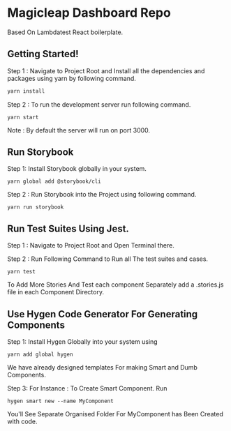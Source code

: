 # Magicleap Dashboard Repo

Based On Lambdatest React boilerplate.

## Getting Started!

Step 1 : Navigate to Project Root and Install all the dependencies and packages using yarn by following command.

```cmd
yarn install
```

Step 2 : To run the development server run following command.

```
yarn start
```

Note : By default the server will run on port 3000.


## Run Storybook

Step 1: Install Storybook globally in your system.

```
yarn global add @storybook/cli
```

Step 2 : Run Storybook into the Project using following command.

```
yarn run storybook
```

## Run Test Suites Using Jest.

Step 1 : Navigate to Project Root and Open Terminal there.

Step 2 : Run Following Command to Run all The test suites and cases.

```
yarn test
```

To Add More Stories And Test each component Separately add a .stories.js file in each Component Directory.

## Use Hygen Code Generator For Generating Components

Step 1: Install Hygen Globally into your system using

```
yarn add global hygen
```

We have already designed templates For making Smart and Dumb Components.

Step 3: For Instance : To Create Smart Component. Run

```
hygen smart new --name MyComponent
```

You'll See Separate Organised Folder For MyComponent has Been Created with code.
